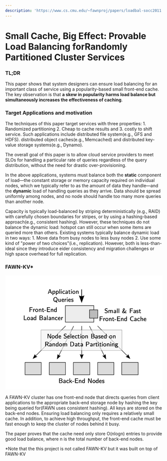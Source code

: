 ```yaml
---
description: 'https://www.cs.cmu.edu/~fawnproj/papers/loadbal-socc2011.pdf'
---
```


# Small Cache, Big Effect: Provable Load Balancing forRandomly Partitioned Cluster Services

### TL;DR

This paper shows that system designers can ensure load balancing for an important class of service using a popularity-based small front-end cache. The key observation is that **a skew in popularity harms load balance but simultaneously increases the effectiveness of caching**.

### Target Applications and motivation

The techniques of this paper target services with three properties: 1. Randomized partitioning 2. Cheap to cache results and 3. costly to shift service. Such applications include distributed file system\(e.g., GFS and HDFS\). distributed object caches\(e.g., Memcached\) and distributed key-value storage systems\(e.g., Dynamo\). 

The overall goal of this paper is to allow cloud service providers to meet SLOs for handling a particular rate of queries regardless of the query distribution, without the need for drastic over-provisioning. 

In the above applications, systems must balance both the **static** component of load—the constant storage or memory capacity required on individual nodes, which we typically refer to as the amount of data they handle—and the **dynamic** load of handling queries as they arrive. Data should be spread uniformly among nodes, and no node should handle too many more queries than another node. 

Capacity is typically load-balanced by striping deterministically \(e.g., RAID\) with carefully chosen boundaries for stripes, or by using a hashing-based approach\(e.g., consistent hashing\). However, these techniques do not balance the dynamic load: hotspot can still occur when some items are queried more than others. Existing systems typically balance dynamic load in two ways: 1. Move data from busy nodes to less busy nodes 2. Use some kind of "power of two choices"\(i.e., replication\). However, both is less-than-ideal since they introduce eider consistency and migration challenges or high space overhead for full replication.

### FAWN-KV\* 

![](../../.gitbook/assets/screen-shot-2020-03-06-at-2.35.34-am.png)

A FAWN-KV cluster has one front-end node that directs queries from client applications to the appropriate back-end storage node by hashing the key being queried for\(FAWN uses consistent hashing\). All keys are stored on the back-end nodes. Ensuring load balancing only requires a relatively small cache. In addition, to achieve high throughput, the front-end cache must be fast enough to keep the cluster of nodes behind it busy. 

The paper proves that the cache need only store O\(nlogn\) entries to provide good load balance, where n is the total number of back-end nodes.



\*Note that the this project is not called FAWN-KV but it was built on top of FAWN-KV

